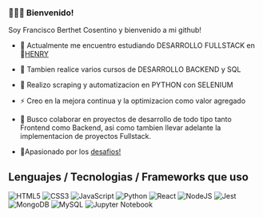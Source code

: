 ###  👋👋👋 Bienvenido!

Soy Francisco Berthet Cosentino y bienvenido a mi github!

- 🌱 Actualmente me encuentro estudiando DESARROLLO FULLSTACK en 🚀[HENRY](https://www.soyhenry.com/)
- 🌴 Tambien realice varios cursos de DESARROLLO BACKEND y SQL
- 📏 Realizo scraping y automatizacion en PYTHON con SELENIUM
- ⚡ Creo en la mejora continua y la optimizacion como valor agregado
- 👯  Busco colaborar en proyectos de desarrollo de todo tipo tanto Frontend como Backend, asi como tambien llevar adelante la implementacion de proyectos Fullstack. 

- 🏹Apasionado por los [desafios!](https://github.com/Frann11-Challenges)

## Lenguajes / Tecnologias / Frameworks que uso
![HTML5](https://img.shields.io/badge/html5-%23E34F26.svg?style=for-the-badge&logo=html5&logoColor=white)
![CSS3](https://img.shields.io/badge/css3-%231572B6.svg?style=for-the-badge&logo=css3&logoColor=white)
![JavaScript](https://img.shields.io/badge/javascript-%23323330.svg?style=for-the-badge&logo=javascript&logoColor=%23F7DF1E)
![Python](https://img.shields.io/badge/python-3670A0?style=for-the-badge&logo=python&logoColor=ffdd54)
![React](https://img.shields.io/badge/react-%2320232a.svg?style=for-the-badge&logo=react&logoColor=%2361DAFB)
![NodeJS](https://img.shields.io/badge/node.js-6DA55F?style=for-the-badge&logo=node.js&logoColor=white)
![Jest](https://img.shields.io/badge/-jest-%23C21325?style=for-the-badge&logo=jest&logoColor=white)
![MongoDB](https://img.shields.io/badge/MongoDB-%234ea94b.svg?style=for-the-badge&logo=mongodb&logoColor=white)
![MySQL](https://img.shields.io/badge/mysql-%2300f.svg?style=for-the-badge&logo=mysql&logoColor=white)
![Jupyter Notebook](https://img.shields.io/badge/jupyter-%23FA0F00.svg?style=for-the-badge&logo=jupyter&logoColor=white)


<!-- ## Contacto
Email -
Linkedin - 
-->
<!--
**frann11/frann11** is a ✨ _special_ ✨ repository because its `README.md` (this file) appears on your GitHub profile.

Here are some ideas to get you started:

- 🔭 I’m currently working on ...
- 🌱 I’m currently learning ...
- 👯 I’m looking to collaborate on ...
- 🤔 I’m looking for help with ...
- 💬 Ask me about ...
- 📫 How to reach me: ...
- 😄 Pronouns: ...
- ⚡ Fun fact: ...
-->
